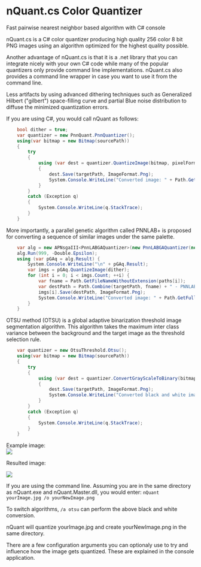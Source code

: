 # nQuant.cs Color Quantizer
Fast pairwise nearest neighbor based algorithm with C# console

nQuant.cs is a C# color quantizer producing high quality 256 color 8 bit PNG images using an algorithm optimized for the highest quality possible.

Another advantage of nQuant.cs is that it is a .net library that you can integrate nicely with your own C# code while many of the popular quantizers only provide command line implementations. nQuant.cs also provides a command line wrapper in case you want to use it from the command line.

Less artifacts by using advanced dithering techniques such as Generalized Hilbert ("gilbert") space-filling curve and partial Blue noise distribution to diffuse the minimized quantization errors.

If you are using C#, you would call nQuant as follows:

```cs
    bool dither = true;
    var quantizer = new PnnQuant.PnnQuantizer();
    using(var bitmap = new Bitmap(sourcePath))
    {
        try
        {                    
            using (var dest = quantizer.QuantizeImage(bitmap, pixelFormat, maxColors, dither))
            {
                dest.Save(targetPath, ImageFormat.Png);
                System.Console.WriteLine("Converted image: " + Path.GetFullPath(targetPath));
            }
        }
        catch (Exception q)
        {
            System.Console.WriteLine(q.StackTrace);
        }
    }
```

More importantly, a parallel genetic algorithm called PNNLAB+ is proposed for converting a sequence of similar images under the same palette.<br />
```cs
    var alg = new APNsgaIII<PnnLABGAQuantizer>(new PnnLABGAQuantizer(new PnnLABQuantizer(), bitmaps, maxColors));
    alg.Run(999, -Double.Epsilon);
    using (var pGAq = alg.Result) {
        System.Console.WriteLine("\n" + pGAq.Result);
        var imgs = pGAq.QuantizeImage(dither);
        for (int i = 0; i < imgs.Count; ++i) {
            var fname = Path.GetFileNameWithoutExtension(paths[i]);                       
            var destPath = Path.Combine(targetPath, fname) + " - PNNLAB+quant" + maxColors + ".png";
            imgs[i].Save(destPath, ImageFormat.Png);
            System.Console.WriteLine("Converted image: " + Path.GetFullPath(destPath));
        }					
    }
```

OTSU method (OTSU) is a global adaptive binarization threshold image segmentation algorithm. This algorithm takes the maximum inter class variance between the background and the target image as the threshold selection rule.
```cs
    var quantizer = new OtsuThreshold.Otsu();
    using(var bitmap = new Bitmap(sourcePath))
    {
        try
        {                    
            using (var dest = quantizer.ConvertGrayScaleToBinary(bitmap))
            {
                dest.Save(targetPath, ImageFormat.Png);
                System.Console.WriteLine("Converted black and white image: " + Path.GetFullPath(targetPath));
            }
        }
        catch (Exception q)
        {
            System.Console.WriteLine(q.StackTrace);
        }
    }
```
<p>Example image:<br /><img src="https://user-images.githubusercontent.com/26831069/142559831-f8f6f2ce-487e-4353-8aa1-7845706e7833.png" /></p>
<p>Resulted image:<br /><pre><img src="https://user-images.githubusercontent.com/26831069/142559920-88143e07-2787-46a2-a07c-cccf5a39065a.png" /></pre></p>

If you are using the command line. Assuming you are in the same directory as nQuant.exe and nQuant.Master.dll, you would enter:
`nQuant yourImage.jpg /o yourNewImage.png`

To switch algorithms, `/a otsu` can perform the above black and white conversion.

nQuant will quantize yourImage.jpg and create yourNewImage.png in the same directory.

There are a few configuration arguments you can optionaly use to try and influence how the image gets quantized. These are explained in the console application.
